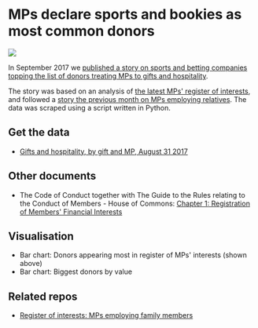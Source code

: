 # MPs declare sports and bookies as most common donors

![](https://ichef.bbci.co.uk/news/624/cpsprodpb/E857/production/_97497495_chart_regint_birmingham-1.png)

In September 2017 we [published a story on sports and betting companies topping the list of donors treating MPs to gifts and hospitality](http://www.bbc.co.uk/news/uk-england-41027964). 

The story was based on an analysis of [the latest MPs' register of interests](https://publications.parliament.uk/pa/cm/cmregmem/170829/contents.htm), and followed a [story the previous month on MPs employing relatives](http://www.bbc.co.uk/news/uk-england-40709220). The data was scraped using a script written in Python.

## Get the data

* [Gifts and hospitality, by gift and MP, August 31 2017](https://github.com/BBC-Data-Unit/mp-gifts-bookies-2017/blob/master/gifts_registerofinterests_170829.csv)

## Other documents

* The Code of Conduct together with The Guide to the Rules relating to the Conduct of Members - House of Commons: [Chapter 1: Registration of Members' Financial Interests](https://publications.parliament.uk/pa/cm201516/cmcode/1076/107604.htm#a3)

## Visualisation

* Bar chart: Donors appearing most in register of MPs' interests (shown above)
* Bar chart: Biggest donors by value


## Related repos

* [Register of interests: MPs employing family members](https://github.com/BBC-Data-Unit/mps-registers-of-interest)
